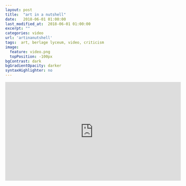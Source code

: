 ```yaml
---
layout: post
title:  "art in a nutshell"
date:   2018-06-01 01:00:00
last_modified_at:  2018-06-01 01:00:00
excerpt: ""
categories: video
url: 'artinanutshell'
tags:  art, berlage lyceum, video, criticism
image:
  feature: video.png
  topPosition: -100px
bgContrast: dark
bgGradientOpacity: darker
syntaxHighlighter: no
---
```



<iframe width="560" height="315" src="https://www.youtube.com/embed/T4sgWdE88YE" frameborder="0" allow="accelerometer; autoplay; encrypted-media; gyroscope; picture-in-picture" allowfullscreen></iframe>


